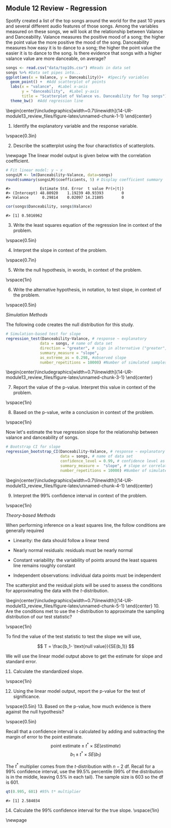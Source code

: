 ## Module 12 Review - Regression


Spotify created a list of the top songs around the world for the past 10 years and several different audio features of those songs.  Among the variables measured on these songs, we will look at the relationship between Valance and Danceability.  Valance measures the positive mood of a song; the higher the point value the more positive the mood of the song.  Danceability measures how easy it is to dance to a song; the higher the point value the easier it is to dance to the song.  Is there evidence that songs with a higher valance value are more danceable, on average?


``` r
songs <- read.csv("data/top10s.csv") #Reads in data set
songs %>% #Data set pipes into...
ggplot(aes(x = Valance, y = Danceability))+  #Specify variables
  geom_point() +  #Add scatterplot of points
  labs(x = "valance",  #Label x-axis
       y = "danceability",  #Label y-axis
       title = "Scatterplot of Valance vs. Danceability for Top songs") + #Be sure to title your plot
  theme_bw()  #Add regression line
```



\begin{center}\includegraphics[width=0.7\linewidth]{14-UR-module13_review_files/figure-latex/unnamed-chunk-1-1} \end{center}

1.  Identify the explanatory variable and the response variable.

\vspace{0.3in}

2. Describe the scatterplot using the four charactistics of scatterplots.


\newpage
The linear model output is given below with the correlation coefficient.

``` r
# Fit linear model: y ~ x
songsLM <- lm(Danceability~Valance, data=songs)
round(summary(songsLM)$coefficients, 5) # Display coefficient summary
```

```
#>             Estimate Std. Error  t value Pr(>|t|)
#> (Intercept) 48.80920    1.19239 40.93393        0
#> Valance      0.29814    0.02097 14.21805        0
```

``` r
cor(songs$Danceability, songs$Valance)
```

```
#> [1] 0.5016962
```

3.  Write the least squares equation of the regression line in context of the problem. 

\vspace{0.5in}


4. Interpret the slope in context of the problem.

\vspace{0.7in}

5. Write the null hypothesis, in words, in context of the problem.

\vspace{1in}

6. Write the alternative hypothesis, in notation, to test slope, in context of the problem.

\vspace{0.5in}

*Simulation Methods*

The following code creates the null distribution for this study.

``` r
# Simulation-based test for slope
regression_test(Danceability~Valance, # response ~ explanatory
               data = songs, # name of data set
               direction = "greater", # sign in alternative ("greater", "less", "two-sided")
               summary_measure = "slope", 
               as_extreme_as = 0.298, #observed slope
               number_repetitions = 10000) #Number of simulated samples for null distribution
```



\begin{center}\includegraphics[width=0.7\linewidth]{14-UR-module13_review_files/figure-latex/unnamed-chunk-3-1} \end{center}

7. Report the value of the p-value.  Interpret this value in context of the problem.

\vspace{1in}

8.  Based on the p-value, write a conclusion in context of the problem.

\vspace{1in}

Now let's estimate the true regression slope for the relationship between valance and danceability of songs.


``` r
# Bootstrap CI for slope
regression_bootstrap_CI(Danceability~Valance, # response ~ explanatory
                        data = songs, # name of data set
                        confidence_level = 0.99, # confidence level as decimal
                        summary_measure =  "slope", # slope or correlation
                        number_repetitions = 10000) #Number of simulated samples for null distribution
```



\begin{center}\includegraphics[width=0.7\linewidth]{14-UR-module13_review_files/figure-latex/unnamed-chunk-4-1} \end{center}

9.  Interpret the 99% confidence interval in context of the problem.

\vspace{1in}

*Theory-based Methods*

When performing inference on a least squares line, the follow conditions are generally required

* Linearity: the data should follow a linear trend

* Nearly normal residuals: residuals must be nearly normal

* Constant variability: the variability of points around the least squares line remains roughly constant

* Independent observations: individual data points must be independent 

The scatterplot and the residual plots will be used to assess the conditions for approximating the data with the $t$-distribution.     

\begin{center}\includegraphics[width=0.7\linewidth]{14-UR-module13_review_files/figure-latex/unnamed-chunk-5-1} \end{center}
10. Are the conditions met to use the $t$-distribution to approximate the sampling distribution of our test statistic?

\vspace{1in}

To find the value of the test statistic to test the slope we will use, 

$$
T = \frac{b_1- \text{null value}}{SE(b_1)}
$$
 
We will use the linear model output above to get the estimate for slope and standard error.

11.  Calculate the standardized slope.

\vspace{1in}

12.  Using the linear model output, report the p-value for the test of significance.

\vspace{0.5in}
13. Based on the p-value, how much evidence is there against the null hypothesis?

\vspace{0.5in}

Recall that a confidence interval is calculated by adding and subtracting the margin of error to the point estimate.  
$$\mbox{point estimate}\pm t^* \times SE(estimate)$$
$$b_1 \pm t^* \times SE(b_1)$$
 
The $t^*$ multiplier comes from the $t$-distribution with $n-2$ df.  Recall for a 99\% confidence interval, use the 99.5\% percentile (99\% of the distribution is in the middle, leaving 0.5\% in each tail).  The sample size is 603 so the df is 601.


``` r
qt(0.995, 601) #95% t* multiplier 
```

```
#> [1] 2.584034
```

14. Calculate the 99% confidence interval for the true slope.
\vspace{1in}

\newpage
